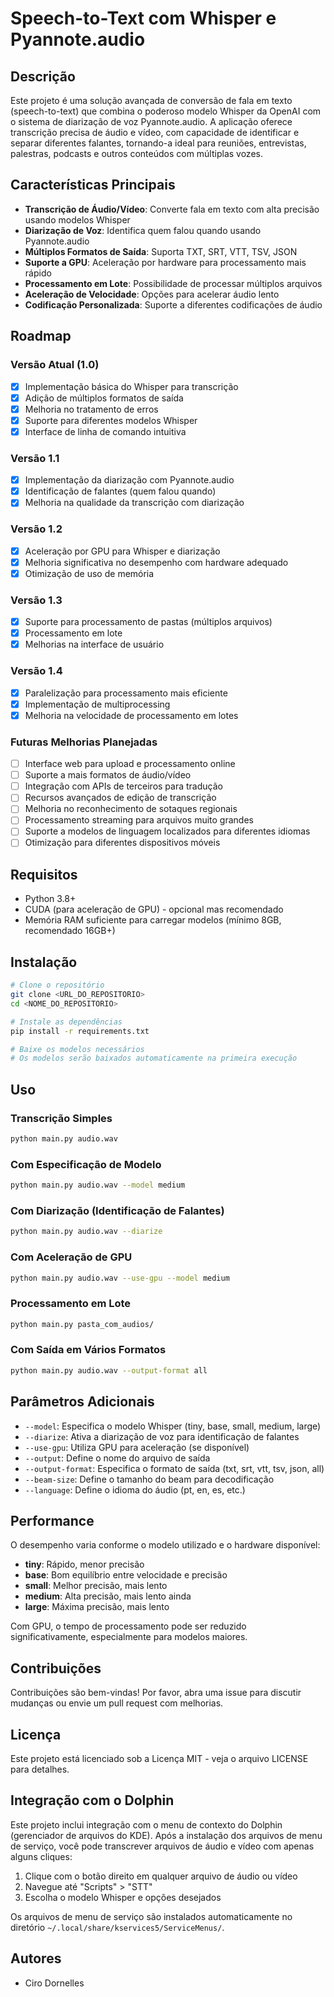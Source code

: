 # Speech-to-Text com Whisper e Pyannote.audio

## Descrição

Este projeto é uma solução avançada de conversão de fala em texto (speech-to-text) que combina o poderoso modelo Whisper da OpenAI com o sistema de diarização de voz Pyannote.audio. A aplicação oferece transcrição precisa de áudio e vídeo, com capacidade de identificar e separar diferentes falantes, tornando-a ideal para reuniões, entrevistas, palestras, podcasts e outros conteúdos com múltiplas vozes.

## Características Principais

- **Transcrição de Áudio/Vídeo**: Converte fala em texto com alta precisão usando modelos Whisper
- **Diarização de Voz**: Identifica quem falou quando usando Pyannote.audio
- **Múltiplos Formatos de Saída**: Suporta TXT, SRT, VTT, TSV, JSON
- **Suporte a GPU**: Aceleração por hardware para processamento mais rápido
- **Processamento em Lote**: Possibilidade de processar múltiplos arquivos
- **Aceleração de Velocidade**: Opções para acelerar áudio lento
- **Codificação Personalizada**: Suporte a diferentes codificações de áudio

## Roadmap

### Versão Atual (1.0)
- [x] Implementação básica do Whisper para transcrição
- [x] Adição de múltiplos formatos de saída
- [x] Melhoria no tratamento de erros
- [x] Suporte para diferentes modelos Whisper
- [x] Interface de linha de comando intuitiva

### Versão 1.1
- [x] Implementação da diarização com Pyannote.audio
- [x] Identificação de falantes (quem falou quando)
- [x] Melhoria na qualidade da transcrição com diarização

### Versão 1.2
- [x] Aceleração por GPU para Whisper e diarização
- [x] Melhoria significativa no desempenho com hardware adequado
- [x] Otimização de uso de memória

### Versão 1.3
- [x] Suporte para processamento de pastas (múltiplos arquivos)
- [x] Processamento em lote
- [x] Melhorias na interface de usuário

### Versão 1.4
- [x] Paralelização para processamento mais eficiente
- [x] Implementação de multiprocessing
- [x] Melhoria na velocidade de processamento em lotes

### Futuras Melhorias Planejadas
- [ ] Interface web para upload e processamento online
- [ ] Suporte a mais formatos de áudio/vídeo
- [ ] Integração com APIs de terceiros para tradução
- [ ] Recursos avançados de edição de transcrição
- [ ] Melhoria no reconhecimento de sotaques regionais
- [ ] Processamento streaming para arquivos muito grandes
- [ ] Suporte a modelos de linguagem localizados para diferentes idiomas
- [ ] Otimização para diferentes dispositivos móveis

## Requisitos

- Python 3.8+
- CUDA (para aceleração de GPU) - opcional mas recomendado
- Memória RAM suficiente para carregar modelos (mínimo 8GB, recomendado 16GB+)

## Instalação

```bash
# Clone o repositório
git clone <URL_DO_REPOSITORIO>
cd <NOME_DO_REPOSITORIO>

# Instale as dependências
pip install -r requirements.txt

# Baixe os modelos necessários
# Os modelos serão baixados automaticamente na primeira execução
```

## Uso

### Transcrição Simples
```bash
python main.py audio.wav
```

### Com Especificação de Modelo
```bash
python main.py audio.wav --model medium
```

### Com Diarização (Identificação de Falantes)
```bash
python main.py audio.wav --diarize
```

### Com Aceleração de GPU
```bash
python main.py audio.wav --use-gpu --model medium
```

### Processamento em Lote
```bash
python main.py pasta_com_audios/
```

### Com Saída em Vários Formatos
```bash
python main.py audio.wav --output-format all
```

## Parâmetros Adicionais

- `--model`: Especifica o modelo Whisper (tiny, base, small, medium, large)
- `--diarize`: Ativa a diarização de voz para identificação de falantes
- `--use-gpu`: Utiliza GPU para aceleração (se disponível)
- `--output`: Define o nome do arquivo de saída
- `--output-format`: Especifica o formato de saída (txt, srt, vtt, tsv, json, all)
- `--beam-size`: Define o tamanho do beam para decodificação
- `--language`: Define o idioma do áudio (pt, en, es, etc.)

## Performance

O desempenho varia conforme o modelo utilizado e o hardware disponível:

- **tiny**: Rápido, menor precisão
- **base**: Bom equilíbrio entre velocidade e precisão
- **small**: Melhor precisão, mais lento
- **medium**: Alta precisão, mais lento ainda
- **large**: Máxima precisão, mais lento

Com GPU, o tempo de processamento pode ser reduzido significativamente, especialmente para modelos maiores.

## Contribuições

Contribuições são bem-vindas! Por favor, abra uma issue para discutir mudanças ou envie um pull request com melhorias.

## Licença

Este projeto está licenciado sob a Licença MIT - veja o arquivo LICENSE para detalhes.

## Integração com o Dolphin

Este projeto inclui integração com o menu de contexto do Dolphin (gerenciador de arquivos do KDE). Após a instalação dos arquivos de menu de serviço, você pode transcrever arquivos de áudio e vídeo com apenas alguns cliques:

1. Clique com o botão direito em qualquer arquivo de áudio ou vídeo
2. Navegue até "Scripts" > "STT"
3. Escolha o modelo Whisper e opções desejados

Os arquivos de menu de serviço são instalados automaticamente no diretório `~/.local/share/kservices5/ServiceMenus/`.

## Autores

- Ciro Dornelles